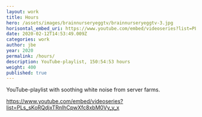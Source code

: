 ```yaml
---
layout: work
title: Hours
hero: /assets/images/brainnurseryeggtv/brainnurseryeggtv-3.jpg
horisontal_embed_uri: https://www.youtube.com/embed/videoseries?list=PLs_sKoRQdjxTRnlhCpwXfc8xbM0Vy_y_x
date: 2020-02-12T14:53:49.009Z
categories: work
author: jbe
year: 2020
permalink: /hours/
description: YouTube-playlist, 150:54:53 hours
weight: 400
published: true
---
```


<p class="pad">

YouTube-playlist with soothing white noise from server farms. 

</p>

<p class="pad">

<a href="https://www.youtube.com/embed/videoseries?list=PLs_sKoRQdjxTRnlhCpwXfc8xbM0Vy_y_x">https://www.youtube.com/embed/videoseries?list=PLs_sKoRQdjxTRnlhCpwXfc8xbM0Vy_y_x</a>

</p>